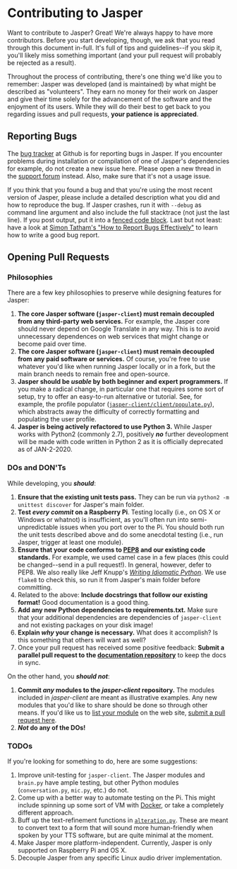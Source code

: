 # Contributing to Jasper

Want to contribute to Jasper? Great! We're always happy to have more contributors. Before you start developing, though, we ask that you read through this document in-full. It's full of tips and guidelines--if you skip it, you'll likely miss something important (and your pull request will probably be rejected as a result).

Throughout the process of contributing, there's one thing we'd like you to remember: Jasper was developed (and is maintained) by what might be described as "volunteers". They earn no money for their work on Jasper and give their time solely for the advancement of the software and the enjoyment of its users. While they will do their best to get back to you regarding issues and pull requests, **your patience is appreciated**.

## Reporting Bugs

The [bug tracker](https://github.com/aplawson/jasper-client/issues) at Github is for reporting bugs in Jasper. If you encounter problems during installation or compilation of one of Jasper's dependencies for example, do not create a new issue here. Please open a new thread in the [support forum](https://groups.google.com/forum/#!forum/jasper-support-forum) instead. Also, make sure that it's not a usage issue.

If you think that you found a bug and that you're using the most recent version of Jasper, please include a detailed description what you did and how to reproduce the bug. If Jasper crashes, run it with `--debug` as command line argument and also include the full stacktrace (not just the last line). If you post output, put it into a [fenced code block](https://help.github.com/articles/github-flavored-markdown/#fenced-code-blocks). Last but not least: have a look at [Simon Tatham's "How to Report Bugs Effectively"](http://www.chiark.greenend.org.uk/~sgtatham/bugs.html) to learn how to write a good bug report.

## Opening Pull Requests

### Philosophies

There are a few key philosophies to preserve while designing features for Jasper:

1. **The core Jasper software (`jasper-client`) must remain decoupled from any third-party web services.** For example, the Jasper core should never depend on Google Translate in any way. This is to avoid unnecessary dependences on web services that might change or become paid over time.
2. **The core Jasper software (`jasper-client`) must remain decoupled from any paid software or services.** Of course, you're free to use whatever you'd like when running Jasper locally or in a fork, but the main branch needs to remain free and open-source.
3. **Jasper should be _usable_ by both beginner and expert programmers.** If you make a radical change, in particular one that requires some sort of setup, try to offer an easy-to-run alternative or tutorial. See, for example, the profile populator ([`jasper-client/client/populate.py`](https://github.com/jasperproject/jasper-client/blob/master/client/populate.py)), which abstracts away the difficulty of correctly formatting and populating the user profile.
4. **Jasper is being actively refactored to use Python 3.** While Jasper works with Python2 (commonly 2.7), positively **_no_** further deveolopment will be made with code written in Python 2 as it is officially deprecated as of JAN-2-2020.

### DOs and DON'Ts

While developing, you **_should_**:


1. **Ensure that the existing unit tests pass.** They can be run via `python2 -m unittest discover` for Jasper's main folder.
2. **Test _every commit_ on a Raspberry Pi**. Testing locally (i.e., on OS X or Windows or whatnot) is insufficient, as you'll often run into semi-unpredictable issues when you port over to the Pi. You should both run the unit tests described above and do some anecdotal testing (i.e., run Jasper, trigger at least one module).
3. **Ensure that your code conforms to [PEP8](http://legacy.python.org/dev/peps/pep-0008/) and our existing code standards.** For example, we used camel case in a few places (this could be changed--send in a pull request!). In general, however, defer to PEP8. We also really like Jeff Knupp's [_Writing Idiomatic Python_](http://www.jeffknupp.com/writing-idiomatic-python-ebook/). We use `flake8` to check this, so run it from Jasper's main folder before committing.
4. Related to the above: **Include docstrings that follow our existing format!** Good documentation is a good thing.
4. **Add any new Python dependencies to requirements.txt.** Make sure that your additional dependencies are dependencies of `jasper-client` and not existing packages on your disk image!
5. **Explain _why_ your change is necessary.** What does it accomplish? Is this something that others will want as well?
6. Once your pull request has received some positive feedback: **Submit a parallel pull request to the [documentation repository](https://github.com/jasperproject/jasperproject.github.io)** to keep the docs in sync.

On the other hand, you **_should not_**:

1. **Commit _any_ modules to the _jasper-client_ repository.** The modules included in _jasper-client_ are meant as illustrative examples. Any new modules that you'd like to share should be done so through other means. If you'd like us to [list your module](http://jasperproject.github.io/documentation/modules/) on the web site, [submit a pull request here](https://github.com/jasperproject/jasperproject.github.io/blob/master/documentation/modules/index.md).
2. **_Not_ do any of the DOs!**

### TODOs

If you're looking for something to do, here are some suggestions:

1. Improve unit-testing for `jasper-client`. The Jasper modules and `brain.py` have ample testing, but other Python modules (`conversation.py`, `mic.py`, etc.) do not.
2. Come up with a better way to automate testing on the Pi. This might include spinning up some sort of VM with [Docker](http://docs.docker.io), or take a completely different approach.
3. Buff up the text-refinement functions in [`alteration.py`](https://github.com/jasperproject/jasper-client/blob/master/client/alteration.py). These are meant to convert text to a form that will sound more human-friendly when spoken by your TTS software, but are quite minimal at the moment.
4. Make Jasper more platform-independent. Currently, Jasper is only supported on Raspberry Pi and OS X.
5. Decouple Jasper from any specific Linux audio driver implementation.
